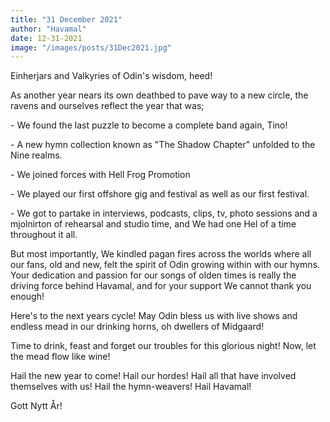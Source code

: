 ```yaml
---
title: "31 December 2021"
author: "Havamal"
date: 12-31-2021
image: "/images/posts/31Dec2021.jpg"
---
```


Einherjars and Valkyries of Odin's wisdom, heed!

As another year nears its own deathbed to pave way to a new circle, the ravens and ourselves reflect the year that was;

\- We found the last puzzle to become a complete band again, Tino!

\- A new hymn collection known as "The Shadow Chapter" unfolded to the Nine realms.

\- We joined forces with Hell Frog Promotion

\- We played our first offshore gig and festival as well as our first festival.

\- We got to partake in interviews, podcasts, clips, tv, photo sessions and a mjolnirton of rehearsal and studio time, and We had one Hel of a time throughout it all.

But most importantly, We kindled pagan fires across the worlds where all our fans, old and new, felt the spirit of Odin growing within with our hymns. Your dedication and passion for our songs of olden times is really the driving force behind Havamal, and for your support We cannot thank you enough!

Here's to the next years cycle! May Odin bless us with live shows and endless mead in our drinking horns, oh dwellers of Midgaard!

Time to drink, feast and forget our troubles for this glorious night! Now, let the mead flow like wine!

Hail the new year to come! Hail our hordes! Hail all that have involved themselves with us! Hail the hymn-weavers! Hail Havamal!

Gott Nytt År!